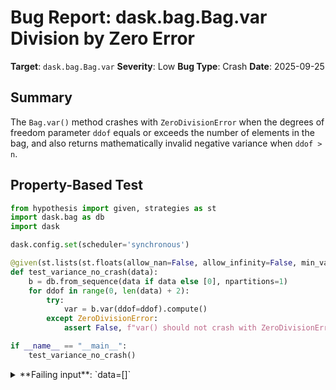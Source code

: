 # Bug Report: dask.bag.Bag.var Division by Zero Error

**Target**: `dask.bag.Bag.var`
**Severity**: Low
**Bug Type**: Crash
**Date**: 2025-09-25

## Summary

The `Bag.var()` method crashes with `ZeroDivisionError` when the degrees of freedom parameter `ddof` equals or exceeds the number of elements in the bag, and also returns mathematically invalid negative variance when `ddof > n`.

## Property-Based Test

```python
from hypothesis import given, strategies as st
import dask.bag as db
import dask

dask.config.set(scheduler='synchronous')

@given(st.lists(st.floats(allow_nan=False, allow_infinity=False, min_value=-100, max_value=100), min_size=0, max_size=10))
def test_variance_no_crash(data):
    b = db.from_sequence(data if data else [0], npartitions=1)
    for ddof in range(0, len(data) + 2):
        try:
            var = b.var(ddof=ddof).compute()
        except ZeroDivisionError:
            assert False, f"var() should not crash with ZeroDivisionError for ddof={ddof}, n={len(data)}"

if __name__ == "__main__":
    test_variance_no_crash()
```

<details>

<summary>
**Failing input**: `data=[]`
</summary>
```
Traceback (most recent call last):
  File "/home/npc/pbt/agentic-pbt/worker_/55/hypo.py", line 12, in test_variance_no_crash
    var = b.var(ddof=ddof).compute()
  File "/home/npc/miniconda/lib/python3.13/site-packages/dask/base.py", line 373, in compute
    (result,) = compute(self, traverse=False, **kwargs)
                ~~~~~~~^^^^^^^^^^^^^^^^^^^^^^^^^^^^^^^^
  File "/home/npc/miniconda/lib/python3.13/site-packages/dask/base.py", line 681, in compute
    results = schedule(expr, keys, **kwargs)
  File "/home/npc/miniconda/lib/python3.13/site-packages/dask/bag/core.py", line 2519, in empty_safe_aggregate
    return empty_safe_apply(func, parts2, is_last)
  File "/home/npc/miniconda/lib/python3.13/site-packages/dask/bag/core.py", line 2510, in empty_safe_apply
    return func(part)
  File "/home/npc/miniconda/lib/python3.13/site-packages/dask/bag/chunk.py", line 36, in var_aggregate
    return result * n / (n - ddof)
           ~~~~~~~~~~~^~~~~~~~~~~~
ZeroDivisionError: float division by zero

During handling of the above exception, another exception occurred:

Traceback (most recent call last):
  File "/home/npc/pbt/agentic-pbt/worker_/55/hypo.py", line 17, in <module>
    test_variance_no_crash()
    ~~~~~~~~~~~~~~~~~~~~~~^^
  File "/home/npc/pbt/agentic-pbt/worker_/55/hypo.py", line 8, in test_variance_no_crash
    def test_variance_no_crash(data):
                   ^^^
  File "/home/npc/miniconda/lib/python3.13/site-packages/hypothesis/core.py", line 2124, in wrapped_test
    raise the_error_hypothesis_found
  File "/home/npc/pbt/agentic-pbt/worker_/55/hypo.py", line 14, in test_variance_no_crash
    assert False, f"var() should not crash with ZeroDivisionError for ddof={ddof}, n={len(data)}"
           ^^^^^
AssertionError: var() should not crash with ZeroDivisionError for ddof=1, n=0
Falsifying example: test_variance_no_crash(
    data=[],  # or any other generated value
)
```
</details>

## Reproducing the Bug

```python
import dask
import dask.bag as db

dask.config.set(scheduler='synchronous')

# Test case 1: ddof equals n (both are 2)
print("Test case 1: [1.0, 2.0] with ddof=2")
b = db.from_sequence([1.0, 2.0], npartitions=1)
try:
    result = b.var(ddof=2).compute()
    print(f"Result: {result}")
except Exception as e:
    print(f"Error: {type(e).__name__}: {e}")

print("\n" + "="*50 + "\n")

# Test case 2: Empty sequence
print("Test case 2: Empty sequence [] with ddof=0")
b = db.from_sequence([], npartitions=1)
try:
    result = b.var(ddof=0).compute()
    print(f"Result: {result}")
except Exception as e:
    print(f"Error: {type(e).__name__}: {e}")

print("\n" + "="*50 + "\n")

# Test case 3: ddof > n
print("Test case 3: [1.0, 2.0, 3.0] with ddof=4")
b = db.from_sequence([1.0, 2.0, 3.0], npartitions=1)
try:
    result = b.var(ddof=4).compute()
    print(f"Result: {result}")
except Exception as e:
    print(f"Error: {type(e).__name__}: {e}")
```

<details>

<summary>
ZeroDivisionError crashes and mathematically invalid negative variance
</summary>
```
Test case 1: [1.0, 2.0] with ddof=2
Error: ZeroDivisionError: float division by zero

==================================================

Test case 2: Empty sequence [] with ddof=0
Error: ZeroDivisionError: float division by zero

==================================================

Test case 3: [1.0, 2.0, 3.0] with ddof=4
Result: -2.000000000000001
```
</details>

## Why This Is A Bug

This violates expected behavior in three critical ways:

1. **Unhandled Division by Zero**: The variance calculation in `/home/npc/miniconda/lib/python3.13/site-packages/dask/bag/chunk.py:36` divides by `(n - ddof)` without checking if this denominator is zero. When `ddof == n`, this causes an unhandled `ZeroDivisionError` crash rather than returning a mathematically appropriate value or raising an informative error.

2. **Empty Sequence Handling**: Line 35 in the same file (`result = (x2 / n) - (x / n) ** 2`) performs division by `n` which crashes when processing empty sequences (n=0), even with ddof=0.

3. **Mathematically Invalid Results**: When `ddof > n`, the function returns negative variance values (e.g., -2.0), which is mathematically impossible since variance by definition cannot be negative. This occurs because the denominator `(n - ddof)` becomes negative.

The Dask documentation for `var()` provides no guidance on handling these edge cases, while comparable libraries like NumPy and Pandas handle them gracefully - NumPy returns `inf` with a RuntimeWarning for division by zero and `nan` for empty arrays, while Pandas consistently returns `nan` for all invalid cases.

## Relevant Context

The issue stems from the variance aggregation function at `/home/npc/miniconda/lib/python3.13/site-packages/dask/bag/chunk.py:32-36`:

```python
def var_aggregate(x, ddof):
    squares, totals, counts = list(zip(*x))
    x2, x, n = float(sum(squares)), float(sum(totals)), sum(counts)
    result = (x2 / n) - (x / n) ** 2  # Line 35: crashes when n=0
    return result * n / (n - ddof)    # Line 36: crashes when n=ddof, negative when ddof>n
```

The variance formula requires dividing by `(n - ddof)` where:
- `n` is the number of elements
- `ddof` is the "Delta Degrees of Freedom"

Statistically, having `ddof >= n` means having more constraints than data points, which is meaningless. However, rather than crashing or returning invalid results, the function should handle these cases gracefully.

Related documentation:
- NumPy's variance: https://numpy.org/doc/stable/reference/generated/numpy.var.html
- Pandas' variance: https://pandas.pydata.org/docs/reference/api/pandas.Series.var.html

## Proposed Fix

```diff
--- a/dask/bag/chunk.py
+++ b/dask/bag/chunk.py
@@ -32,6 +32,10 @@ def var_chunk(seq):
 def var_aggregate(x, ddof):
     squares, totals, counts = list(zip(*x))
     x2, x, n = float(sum(squares)), float(sum(totals)), sum(counts)
+    if n == 0:
+        raise ValueError("var() cannot be computed on an empty sequence")
+    if n <= ddof:
+        raise ValueError(f"degrees of freedom (ddof={ddof}) must be less than the number of elements (n={n})")
     result = (x2 / n) - (x / n) ** 2
     return result * n / (n - ddof)
```